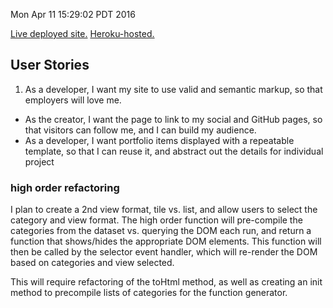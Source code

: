 Mon Apr 11 15:29:02 PDT 2016

[Live deployed site.](http://portfolio.flaim.net)
[Heroku-hosted.](http://goodwin-port-301.herokuapp.com)


## User Stories
1. As a developer, I want my site to use valid and semantic markup, so that employers will love me.
- As the creator, I want the page to link to my social and GitHub pages, so that visitors can follow me, and I can build my audience.
- As a developer, I want portfolio items displayed with a repeatable template, so that I can reuse it, and abstract out the details for individual project


### high order refactoring

I plan to create a 2nd view format, tile vs. list, and allow users to select the category and view format.  The high order function will pre-compile the categories from the dataset vs. querying the DOM each run, and return a function that shows/hides the appropriate DOM elements.  This function will then be called by the selector event handler, which will re-render the DOM based on categories and view selected.

This will require refactoring of the toHtml method, as well as creating an init method to precompile lists of categories for the function generator.

